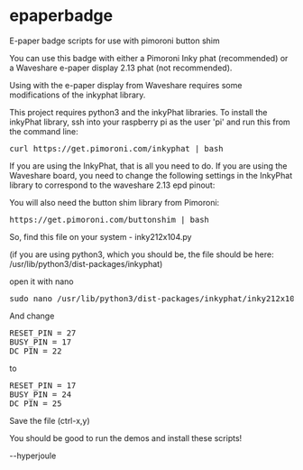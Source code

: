 # epaperbadge
E-paper badge scripts for use with pimoroni button shim

You can use this badge with either a Pimoroni Inky phat (recommended) or a Waveshare e-paper display 2.13 phat (not recommended).

Using with the e-paper display from Waveshare requires some modifications of the inkyphat library.

This project requires python3 and the inkyPhat libraries.  To install the inkyPhat library, ssh into your raspberry pi as the user 'pi' and run this from the command line:

<pre>
curl https://get.pimoroni.com/inkyphat | bash
</pre>

If you are using the InkyPhat, that is all you need to do.  If you are using the Waveshare board, you need to change the following settings in the InkyPhat library to correspond to the waveshare 2.13 epd pinout:


You will also need the button shim library from Pimoroni:

<pre>
https://get.pimoroni.com/buttonshim | bash 
</pre>

So, find this file on your system - inky212x104.py

(if you are using python3, which you should be, the file should be here:  /usr/lib/python3/dist-packages/inkyphat)

open it with nano
<pre>
sudo nano /usr/lib/python3/dist-packages/inkyphat/inky212x104.py
</pre> 
And change
<pre>
RESET_PIN = 27
BUSY_PIN = 17
DC_PIN = 22
</pre>
to
<pre>
RESET_PIN = 17
BUSY_PIN = 24
DC_PIN = 25
</pre>

Save the file (ctrl-x,y)

You should be good to run the demos and install these scripts!

--hyperjoule
